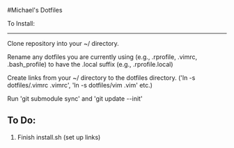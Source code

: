 #Michael's Dotfiles

To Install:
___________________

Clone repository into your ~/ directory.

Rename any dotfiles you are currently using (e.g., .rprofile, .vimrc, .bash_profile) to have the .local suffix (e.g., .rprofile.local)

Create links from your ~/ directory to the dotfiles directory. ('ln -s dotfiles/.vimrc .vimrc', 'ln -s dotfiles/vim .vim' etc.)

Run 'git submodule sync' and 'git update --init'


To Do:
--------------------

1. Finish install.sh (set up links)
